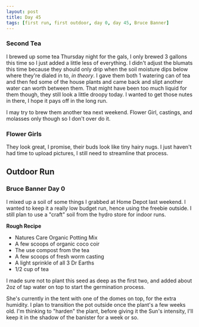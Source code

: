 ```yaml
---
layout: post
title: Day 45
tags: [first run, first outdoor, day 0, day 45, Bruce Banner]
---
```


### Second Tea

I brewed up some tea Thursday night for the gals, I only brewed 3 gallons this time so I just added a little less of everything. I didn't adjust the blumats this time because they should only drip when the soil moisture dips below where they're dialed in to, <i class="orange">in theory</i>. I gave them both 1 watering can of tea and then fed some of the house plants and came back and slipt another water can worth between them. That might have been too much liquid for them though, they still look a little droopy today. I wanted to get those nutes in there, I hope it pays off in the long run. 

I may try to brew them another tea next weekend. Flower Girl, castings, and molasses only though so I don't over do it.

### Flower Girls

They look great, I promise, their buds look like tiny hairy nugs. I just haven't had time to upload pictures, I still need to streamline that process.



## Outdoor Run

### Bruce Banner Day 0

I mixed up a soil of some things I grabbed at Home Depot last weekend. I wanted to keep it a really low budget run, hence using the freebie outside. I still plan to use a "craft" soil from the hydro store for indoor runs.

 __Rough Recipe__
 - Natures Care Organic Potting Mix
 - A few scoops of organic coco coir
 - The use compost from the tea
 - A few scoops of fresh worm casting
 - A light sprinkle of all 3 Dr Earths
 - 1/2 cup of tea

I made sure not to plant this seed as deep as the first two, and added about 2oz of tap water on top to start the germination process.  

She's currently in the tent with one of the domes on top, for the extra humidity. I plan to transition the pot outside once the plant's a few weeks old. I'm thinking to "harden" the plant, before giving it the Sun's intensity, I'll keep it in the shadow of the banister for a week or so.

